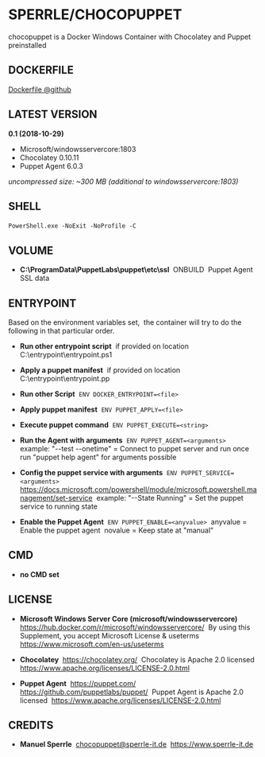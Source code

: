 # SPERRLE/CHOCOPUPPET&nbsp;
chocopuppet is a Docker Windows Container with Chocolatey and Puppet preinstalled&nbsp;



## DOCKERFILE&nbsp;
[Dockerfile @github](https://github.com/sperrle/chocopuppet/blob/master/Dockerfile)&nbsp;



## LATEST VERSION&nbsp;
**0.1 (2018-10-29)**&nbsp;
* Microsoft/windowsservercore:1803&nbsp;
* Chocolatey 0.10.11&nbsp;
* Puppet Agent 6.0.3&nbsp;

_uncompressed size: ~300 MB (additional to windowsservercore:1803)_&nbsp;



## SHELL&nbsp;
`PowerShell.exe -NoExit -NoProfile -C`&nbsp;



## VOLUME&nbsp;

* **C:\ProgramData\PuppetLabs\puppet\etc\ssl**&nbsp;
ONBUILD&nbsp;
Puppet Agent SSL data&nbsp;

## ENTRYPOINT&nbsp;

Based on the environment variables set,&nbsp;
the container will try to do the following in that particular order.&nbsp;

* **Run other entrypoint script**&nbsp;
if provided on location C:\entrypoint\entrypoint.ps1&nbsp;

* **Apply a puppet manifest**&nbsp;
if provided on location C:\entrypoint\entrypoint.pp&nbsp;

* **Run other Script**&nbsp;
`ENV DOCKER_ENTRYPOINT=<file>`&nbsp;

* **Apply puppet manifest**&nbsp;
`ENV PUPPET_APPLY=<file>`&nbsp;

* **Execute puppet command**&nbsp;
`ENV PUPPET_EXECUTE=<string>`&nbsp;

* **Run the Agent with arguments**&nbsp;
`ENV PUPPET_AGENT=<arguments>`&nbsp;
example: "--test --onetime" = Connect to puppet server and run once&nbsp;
run "puppet help agent" for arguments possible&nbsp;

* **Config the puppet service with arguments**&nbsp;
`ENV PUPPET_SERVICE=<arguments>`&nbsp;
https://docs.microsoft.com/powershell/module/microsoft.powershell.management/set-service&nbsp;
example: "--State Running" = Set the puppet service to running state&nbsp;
	
* **Enable the Puppet Agent**&nbsp;
`ENV PUPPET_ENABLE=<anyvalue>`&nbsp;
anyvalue = Enable the puppet agent&nbsp;
novalue = Keep state at "manual"&nbsp;



## CMD&nbsp;
* **no CMD set**&nbsp;



## LICENSE&nbsp;

* **Microsoft Windows Server Core (microsoft/windowsservercore)**&nbsp;
https://hub.docker.com/r/microsoft/windowsservercore/&nbsp;
By using this Supplement, you accept Microsoft License & useterms&nbsp;
https://www.microsoft.com/en-us/useterms&nbsp;

* **Chocolatey**&nbsp;
https://chocolatey.org/&nbsp;
Chocolatey is Apache 2.0 licensed&nbsp;
https://www.apache.org/licenses/LICENSE-2.0.html&nbsp;

* **Puppet Agent**&nbsp;
https://puppet.com/&nbsp;
https://github.com/puppetlabs/puppet/&nbsp;
Puppet Agent is Apache 2.0 licensed&nbsp;
https://www.apache.org/licenses/LICENSE-2.0.html&nbsp;



## CREDITS&nbsp;

* **Manuel Sperrle**&nbsp;
chocopuppet@sperrle-it.de&nbsp;
https://www.sperrle-it.de&nbsp;
